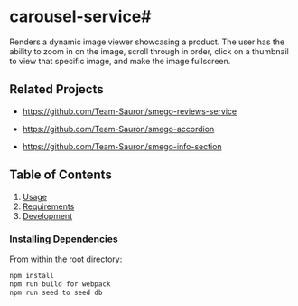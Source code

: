 # carousel-service#

Renders a dynamic image viewer showcasing a product. The user has the ability to zoom in on the image, scroll through in order, click on a thumbnail to view that specific image, and make the image fullscreen.

## Related Projects

  - https://github.com/Team-Sauron/smego-reviews-service

  - https://github.com/Team-Sauron/smego-accordion

  - https://github.com/Team-Sauron/smego-info-section

## Table of Contents

1. [Usage](#Usage)
1. [Requirements](#requirements)
1. [Development](#development)


### Installing Dependencies

From within the root directory:

```sh
npm install
npm run build for webpack
npm run seed to seed db
```
